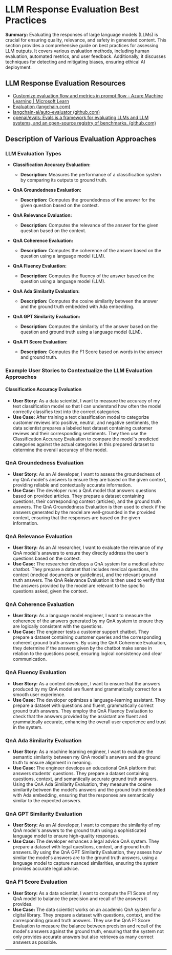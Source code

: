 # LLM Response Evaluation Best Practices

**Summary:**
Evaluating the responses of large language models (LLMs) is crucial for ensuring quality, relevance, and safety in generated content. This section provides a comprehensive guide on best practices for assessing LLM outputs. It covers various evaluation methods, including human evaluation, automated metrics, and user feedback. Additionally, it discusses techniques for detecting and mitigating biases, ensuring ethical AI deployment.

## LLM Response Evaluation Resources

- [Customize evaluation flow and metrics in prompt flow - Azure Machine Learning | Microsoft Learn](https://learn.microsoft.com/en-us/azure/machine-learning/how-to-prompt-flow-customize-metrics)
- [Evaluation (langchain.com)](https://langchain.com/docs/modules/evaluation/)
- [langchain-ai/auto-evaluator (github.com)](https://github.com/langchain-ai/auto-evaluator)
- [openai/evals: Evals is a framework for evaluating LLMs and LLM systems, and an open-source registry of benchmarks. (github.com)](https://github.com/openai/evals)

## Description of Various Evaluation Approaches

### LLM Evaluation Types

- **Classification Accuracy Evaluation:**
  - **Description:** Measures the performance of a classification system by comparing its outputs to ground truth.

- **QnA Groundedness Evaluation:**
  - **Description:** Computes the groundedness of the answer for the given question based on the context.

- **QnA Relevance Evaluation:**
  - **Description:** Computes the relevance of the answer for the given question based on the context.

- **QnA Coherence Evaluation:**
  - **Description:** Computes the coherence of the answer based on the question using a language model (LLM).

- **QnA Fluency Evaluation:**
  - **Description:** Computes the fluency of the answer based on the question using a language model (LLM).

- **QnA Ada Similarity Evaluation:**
  - **Description:** Computes the cosine similarity between the answer and the ground truth embedded with Ada embedding.

- **QnA GPT Similarity Evaluation:**
  - **Description:** Computes the similarity of the answer based on the question and ground truth using a language model (LLM).

- **QnA F1 Score Evaluation:**
  - **Description:** Computes the F1 Score based on words in the answer and ground truth.

### Example User Stories to Contextualize the LLM Evaluation Approaches

#### Classification Accuracy Evaluation

- **User Story:** As a data scientist, I want to measure the accuracy of my text classification model so that I can understand how often the model correctly classifies text into the correct categories.
- **Use Case:** After training a text classification model to categorize customer reviews into positive, neutral, and negative sentiments, the data scientist prepares a labeled test dataset containing customer reviews and their corresponding sentiments. They then use the Classification Accuracy Evaluation to compare the model's predicted categories against the actual categories in this prepared dataset to determine the overall accuracy of the model.

### QnA Groundedness Evaluation

- **User Story:** As an AI developer, I want to assess the groundedness of my QnA model's answers to ensure they are based on the given context, providing reliable and contextually accurate information.
- **Use Case:** The developer runs a QnA model that answers questions based on provided articles. They prepare a dataset containing questions, their corresponding context (articles), and the ground truth answers. The QnA Groundedness Evaluation is then used to check if the answers generated by the model are well-grounded in the provided context, ensuring that the responses are based on the given information.

### QnA Relevance Evaluation

- **User Story:** As an AI researcher, I want to evaluate the relevance of my QnA model's answers to ensure they directly address the user's questions based on the context.
- **Use Case:** The researcher develops a QnA system for a medical advice chatbot. They prepare a dataset that includes medical questions, the context (medical documents or guidelines), and the relevant ground truth answers. The QnA Relevance Evaluation is then used to verify that the answers provided by the model are relevant to the specific questions asked, given the context.

### QnA Coherence Evaluation

- **User Story:** As a language model engineer, I want to measure the coherence of the answers generated by my QnA system to ensure they are logically consistent with the questions.
- **Use Case:** The engineer tests a customer support chatbot. They prepare a dataset containing customer queries and the corresponding coherent ground truth answers. By using the QnA Coherence Evaluation, they determine if the answers given by the chatbot make sense in relation to the questions posed, ensuring logical consistency and clear communication.

### QnA Fluency Evaluation

- **User Story:** As a content developer, I want to ensure that the answers produced by my QnA model are fluent and grammatically correct for a smooth user experience.
- **Use Case:** The developer optimizes a language-learning assistant. They prepare a dataset with questions and fluent, grammatically correct ground truth answers. They employ the QnA Fluency Evaluation to check that the answers provided by the assistant are fluent and grammatically accurate, enhancing the overall user experience and trust in the system.

### QnA Ada Similarity Evaluation

- **User Story:** As a machine learning engineer, I want to evaluate the semantic similarity between my QnA model's answers and the ground truth to ensure alignment in meaning.
- **Use Case:** The engineer develops an educational QnA platform that answers students' questions. They prepare a dataset containing questions, context, and semantically accurate ground truth answers. Using the QnA Ada Similarity Evaluation, they measure the cosine similarity between the model's answers and the ground truth embedded with Ada embedding, ensuring that the responses are semantically similar to the expected answers.

### QnA GPT Similarity Evaluation

- **User Story:** As an AI developer, I want to compare the similarity of my QnA model's answers to the ground truth using a sophisticated language model to ensure high-quality responses.
- **Use Case:** The developer enhances a legal advice QnA system. They prepare a dataset with legal questions, context, and ground truth answers. By using the QnA GPT Similarity Evaluation, they assess how similar the model's answers are to the ground truth answers, using a language model to capture nuanced similarities, ensuring the system provides accurate legal advice.

### QnA F1 Score Evaluation

- **User Story:** As a data scientist, I want to compute the F1 Score of my QnA model to balance the precision and recall of the answers it provides.
- **Use Case:** The data scientist works on an academic QnA system for a digital library. They prepare a dataset with questions, context, and the corresponding ground truth answers. They use the QnA F1 Score Evaluation to measure the balance between precision and recall of the model's answers against the ground truth, ensuring that the system not only provides accurate answers but also retrieves as many correct answers as possible.

---
